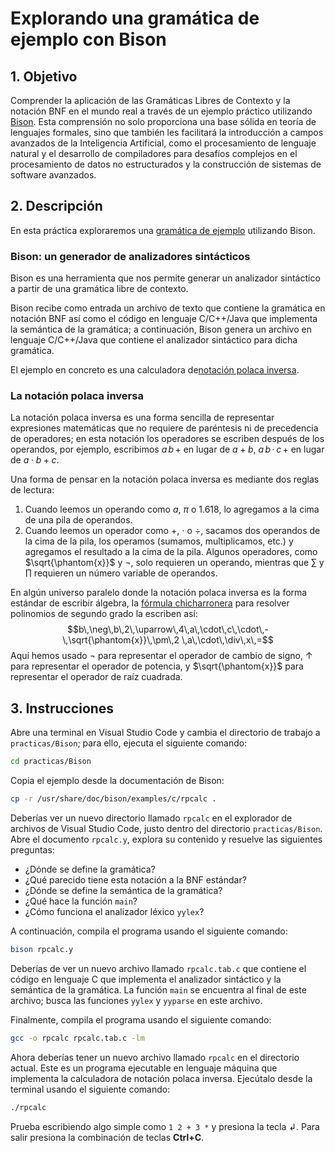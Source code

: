 # Explorando una gramática de ejemplo con Bison

## 1. Objetivo

Comprender la aplicación de las Gramáticas Libres de Contexto y la notación BNF
en el mundo real a través de un ejemplo práctico utilizando [Bison][1].
Esta comprensión no solo proporciona una base sólida en teoría de lenguajes
formales, sino que también les facilitará la introducción a campos avanzados de
la Inteligencia Artificial, como el procesamiento de lenguaje natural y el
desarrollo de compiladores para desafíos complejos en el procesamiento de datos
no estructurados y la construcción de sistemas de software avanzados.

## 2. Descripción

En esta práctica exploraremos una [gramática de ejemplo][2] utilizando Bison.

### Bison: un generador de analizadores sintácticos

Bison es una herramienta que nos permite generar un analizador sintáctico a
partir de una gramática libre de contexto.

Bison recibe como entrada un archivo de texto que contiene la gramática en
notación BNF así como el código en lenguaje C/C++/Java que implementa la
semántica de la gramática; a continuación, Bison genera un archivo en lenguaje
C/C++/Java que contiene el analizador sintáctico para dicha gramática.

El ejemplo en concreto es una calculadora de[notación polaca inversa][3].

### La notación polaca inversa

La notación polaca inversa es una forma sencilla de representar expresiones
matemáticas que no requiere de paréntesis ni de precedencia de operadores; en
esta notación los operadores se escriben después de los operandos, por ejemplo,
escribimos $a\,b\,+$ en lugar de $a+b$, $a\,b\,\cdot\,c\,+$ en lugar de $a\cdot
b+c$.

Una forma de pensar en la notación polaca inversa es mediante dos reglas de
lectura:

1. Cuando leemos un operando como $a$, $\pi$ o $1.618$, lo agregamos a la cima
   de una pila de operandos.
2. Cuando leemos un operador como $+$, $\cdot$ o $\div$, sacamos dos operandos
   de la cima de la pila, los operamos (sumamos, multiplicamos, etc.) y
   agregamos el resultado a la cima de la pila.
   Algunos operadores, como $\sqrt{\phantom{x}}$ y $\neg$, solo requieren un
   operando, mientras que $\sum$ y $\prod$ requieren un número variable de
   operandos.

En algún universo paralelo donde la notación polaca inversa es la forma estándar
de escribir álgebra, la [fórmula chicharronera][4] para resolver polinomios de
segundo grado la escriben así:
$$b\,\neg\,b\,2\,\uparrow\,4\,a\,\cdot\,c\,\cdot\,-\,\sqrt{\phantom{x}}\,\pm\,2
\,a\,\cdot\,\div\,x\,=$$
Aquí hemos usado $\neg$ para representar el operador de cambio de signo,
$\uparrow$ para representar el operador de potencia, y $\sqrt{\phantom{x}}$ para
representar el operador de raíz cuadrada.

## 3. Instrucciones

Abre una terminal en Visual Studio Code y cambia el directorio de trabajo a
`practicas/Bison`; para ello, ejecuta el siguiente comando:

```bash
cd practicas/Bison
```

Copia el ejemplo desde la documentación de Bison:

```bash
cp -r /usr/share/doc/bison/examples/c/rpcalc .
```

Deberías ver un nuevo directorio llamado `rpcalc` en el explorador de archivos
de Visual Studio Code, justo dentro del directorio `practicas/Bison`.
Abre el documento `rpcalc.y`, explora su contenido y resuelve las siguientes
preguntas:

- ¿Dónde se define la gramática?
- ¿Qué parecido tiene esta notación a la BNF estándar?
- ¿Dónde se define la semántica de la gramática?
- ¿Qué hace la función `main`?
- ¿Cómo funciona el analizador léxico `yylex`?

A continuación, compila el programa usando el siguiente comando:

```bash
bison rpcalc.y
```

Deberías de ver un nuevo archivo llamado `rpcalc.tab.c` que contiene el código
en lenguaje C que implementa el analizador sintáctico y la semántica de la
gramática.
La función `main` se encuentra al final de este archivo; busca las funciones
`yylex` y `yyparse` en este archivo.

Finalmente, compila el programa usando el siguiente comando:

```bash
gcc -o rpcalc rpcalc.tab.c -lm
```

Ahora deberías tener un nuevo archivo llamado `rpcalc` en el directorio actual.
Este es un programa ejecutable en lenguaje máquina que implementa la calculadora
de notación polaca inversa.
Ejecútalo desde la terminal usando el siguiente comando:

```bash
./rpcalc
```

Prueba escribiendo algo simple como `1 2 + 3 *` y presiona la tecla ↲.
Para salir presiona la combinación de teclas **Ctrl+C**.

[1]: https://www.gnu.org/software/bison/
[2]: https://www.gnu.org/software/bison/manual/html_node/RPN-Calc.html
[3]: https://es.wikipedia.org/wiki/Notaci%C3%B3n_polaca_inversa
[4]: https://es.wikipedia.org/w/index.php?title=Ecuaci%C3%B3n_de_segundo_grado&oldid=152292972#Soluciones_de_la_ecuaci%C3%B3n_de_segundo_grado